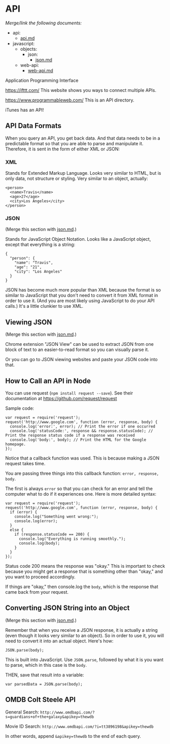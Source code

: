 # API

*Merge/link the following documents:*
- api:
  - [api.md](https://github.com/toddcf/code-snippets/blob/master/api/api.md)
- javascript:
  - objects:
    - json:
      - [json.md](https://github.com/toddcf/code-snippets/blob/master/javascript/objects/json/json.md)
  - web-api:
    - [web-api.md](https://github.com/toddcf/code-snippets/blob/master/javascript/web-api/web-api.md)

Application Programming Interface

https://ifttt.com/
This website shows you ways to connect multiple APIs.

https://www.programmableweb.com/
This is an API directory.

iTunes has an API!


## API Data Formats

When you query an API, you get back data. And that data needs to be in a predictable format so that you are able to parse and manipulate it. Therefore, it is sent in the form of either XML or JSON:


### XML

Stands for Extended Markup Language. Looks very similar to HTML, but is only data, not structure or styling. Very similar to an object, actually:

```
<person>
  <name>Travis</name>
  <age>27</age>
  <city>Los Angeles</city>
</person>
```


### JSON

(Merge this section with [json.md](https://github.com/toddcf/code-snippets/blob/master/javascript/objects/json/json.md).)

Stands for JavaScript Object Notation. Looks like a JavaScript object, except that everything is a string:

```
{
  "person": {
    "name": "Travis",
    "age": "21",
    "city": "Los Angeles"
  }
}
```

JSON has become much more popular than XML because the format is so similar to JavaScript that you don't need to convert it from XML format in order to use it. (And you are most likely using JavaScript to do your API calls.) It's a little clunkier to use XML.


## Viewing JSON

(Merge this section with [json.md](https://github.com/toddcf/code-snippets/blob/master/javascript/objects/json/json.md).)

Chrome extension "JSON View" can be used to extract JSON from one block of text to an easier-to-read format so you can visually parse it.

Or you can go to JSON viewing websites and paste your JSON code into that.


## How to Call an API in Node

You can use request (`npm install request --save`). See their documentation at https://github.com/request/request

Sample code:


```
var request = require('request');
request('http://www.google.com', function (error, response, body) {
  console.log('error:', error); // Print the error if one occurred
  console.log('statusCode:', response && response.statusCode); // Print the response status code if a response was received
  console.log('body:', body); // Print the HTML for the Google homepage.
});
```

Notice that a callback function was used. This is because making a JSON request takes time.

You are passing three things into this callback function: `error, response, body`.

The first is always `error` so that you can check for an error and tell the computer what to do if it experiences one. Here is more detailed syntax:

```
var request = require('request');
request('http://www.google.com', function (error, response, body) {
  if (error) {
    console.log("Something went wrong:");
    console.log(error);
  }
  else {
    if (response.statusCode == 200) {
      console.log("Everything is running smoothly.");
      console.log(body);
    }
  }
});
```

Status code 200 means the response was "okay." This is important to check because you might get a response that is something other than "okay," and you want to proceed accordingly.

If things are "okay," then console.log the `body`, which is the response that came back from your request.


## Converting JSON String into an Object

(Merge this section with [json.md](https://github.com/toddcf/code-snippets/blob/master/javascript/objects/json/json.md).)

Remember that when you receive a JSON response, it is actually a string (even though it looks very similar to an object). So in order to use it, you will need to convert it into an actual object. Here's how:

`JSON.parse(body);`

This is built into JavaScript. Use `JSON.parse`, followed by what it is you want to parse, which in this case is the `body`.

THEN, save that result into a variable:

`var parsedData = JSON.parse(body);`


## OMDB Colt Steele API

General Search: `http://www.omdbapi.com/?s=guardians+of+the+galaxy&apikey=thewdb`

Movie ID Search: `http://www.omdbapi.com/?i=tt3896198&apikey=thewdb`

In other words, append `&apikey=thewdb` to the end of each query.